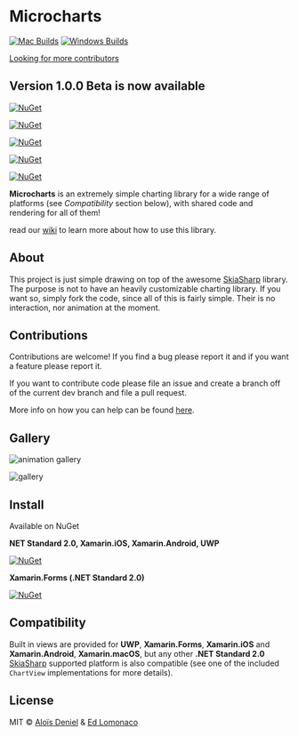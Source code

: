 # Microcharts

[![Mac Builds](https://github.com/dotnet-ad/Microcharts/actions/workflows/CI-MacOS.yml/badge.svg)](https://github.com/dotnet-ad/Microcharts/actions/workflows/CI-MacOS.yml)
[![Windows Builds](https://github.com/dotnet-ad/Microcharts/actions/workflows/CI-Windows.yml/badge.svg)](https://github.com/dotnet-ad/Microcharts/actions/workflows/CI-Windows.yml)

[Looking for more contributors](https://github.com/microcharts-dotnet/Microcharts/discussions/274)

## Version 1.0.0 Beta is now available

[![NuGet](https://img.shields.io/nuget/vpre/Microcharts.Forms.svg?label=Microcharts.Forms)](https://www.nuget.org/packages/Microcharts.Forms/)

[![NuGet](https://img.shields.io/nuget/v/Microcharts.Android.svg?label=Microcharts.Android)](https://www.nuget.org/packages/Microcharts.Android/)

[![NuGet](https://img.shields.io/nuget/v/Microcharts.iOS.svg?label=Microcharts.iOS)](https://www.nuget.org/packages/Microcharts.iOS/)

[![NuGet](https://img.shields.io/nuget/v/Microcharts.Mac.svg?label=Microcharts.Mac)](https://www.nuget.org/packages/Microcharts.Mac/)

[![NuGet](https://img.shields.io/nuget/v/Microcharts.Uwp.svg?label=Microcharts.Uwp)](https://www.nuget.org/packages/Microcharts.Uwp/)


**Microcharts** is an extremely simple charting library for a wide range of platforms (see *Compatibility* section below), with shared code and rendering for all of them!

read our [wiki](https://github.com/dotnet-ad/Microcharts/wiki) to learn more about how to use this library.

## About

This project is just simple drawing on top of the awesome [SkiaSharp](https://github.com/mono/SkiaSharp) library. The purpose is not to have an heavily customizable charting library. If you want so, simply fork the code, since all of this is fairly simple. Their is no interaction, nor animation at the moment.

## Contributions

Contributions are welcome! If you find a bug please report it and if you want a feature please report it.

If you want to contribute code please file an issue and create a branch off of the current dev branch and file a pull request.

More info on how you can help can be found [here](https://github.com/dotnet-ad/Microcharts/wiki/Contributing).

## Gallery

![animation gallery](assets/animations.gif)

![gallery](assets/Gallery.png)

## Install

Available on NuGet

**NET Standard 2.0, Xamarin.iOS, Xamarin.Android, UWP**

[![NuGet](https://img.shields.io/nuget/v/Microcharts.svg?label=NuGet)](https://www.nuget.org/packages/Microcharts/)


**Xamarin.Forms (.NET Standard 2.0)**

[![NuGet](https://img.shields.io/nuget/v/Microcharts.Forms.svg?label=NuGet)](https://www.nuget.org/packages/Microcharts.Forms/)

## Compatibility

Built in views are provided for **UWP**, **Xamarin.Forms**, **Xamarin.iOS** and **Xamarin.Android**, **Xamarin.macOS**, but any other **.NET Standard 2.0** [SkiaSharp](https://github.com/mono/SkiaSharp) supported platform is also compatible (see one of the included `ChartView` implementations for more details).

## License

MIT © [Aloïs Deniel](https://aloisdeniel.com) & [Ed Lomonaco](https://edlomonaco.dev)
